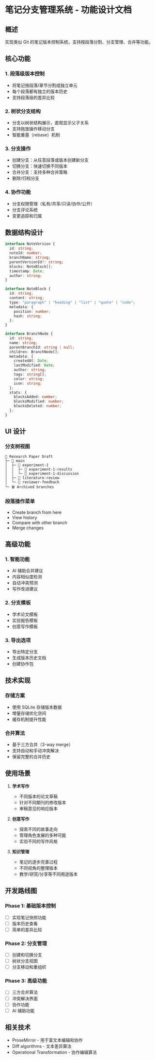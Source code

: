 # 笔记分支管理系统 - 功能设计文档

## 概述

实现类似 Git 的笔记版本控制系统，支持按段落分割、分支管理、合并等功能。

## 核心功能

### 1. 段落级版本控制

- 将笔记按段落/章节分割成独立单元
- 每个段落都有独立的版本历史
- 支持段落级的差异比较

### 2. 树状分支结构

- 分支以树状结构展示，直观显示父子关系
- 支持拖放操作移动分支
- 智能重基（rebase）机制

### 3. 分支操作

- 创建分支：从任意段落或版本创建新分支
- 切换分支：快速切换不同版本
- 合并分支：支持多种合并策略
- 删除/归档分支

### 4. 协作功能

- 分支权限管理（私有/共享/只读/协作/公开）
- 分支评论系统
- 变更追踪和归属

## 数据结构设计

```typescript
interface NoteVersion {
  id: string;
  noteId: number;
  branchName: string;
  parentVersionId?: string;
  blocks: NoteBlock[];
  timestamp: Date;
  author: string;
}

interface NoteBlock {
  id: string;
  content: string;
  type: "paragraph" | "heading" | "list" | "quote" | "code";
  metadata: {
    position: number;
    hash: string;
  };
}

interface BranchNode {
  id: string;
  name: string;
  parentBranchId: string | null;
  children: BranchNode[];
  metadata: {
    createdAt: Date;
    lastModified: Date;
    author: string;
    tags: string[];
    color: string;
    icon: string;
  };
  stats: {
    blocksAdded: number;
    blocksModified: number;
    blocksDeleted: number;
  };
}
```

## UI 设计

### 分支树视图

```
📝 Research Paper Draft
├─ 🌿 main
│  ├─ 🔀 experiment-1
│  │  ├─ 🔀 experiment-1-results
│  │  └─ 🔀 experiment-1-discussion
│  ├─ 🔀 literature-review
│  └─ 🔀 reviewer-feedback
└─ 🗑️ Archived branches
```

### 段落操作菜单

- Create branch from here
- View history
- Compare with other branch
- Merge changes

## 高级功能

### 1. 智能功能

- AI 辅助合并建议
- 内容相似度检测
- 自动冲突预测
- 写作改进建议

### 2. 分支模板

- 学术论文模板
- 实验报告模板
- 创意写作模板

### 3. 导出选项

- 导出特定分支
- 生成版本历史文档
- 创建协作包

## 技术实现

### 存储方案

- 使用 SQLite 存储版本数据
- 增量存储优化空间
- 缓存机制提升性能

### 合并算法

- 基于三方合并（3-way merge）
- 支持自动和手动冲突解决
- 保留完整的合并历史

## 使用场景

1. **学术写作**
   - 不同版本的论文草稿
   - 针对不同期刊的修改版本
   - 审稿意见的响应版本

2. **创意写作**
   - 探索不同的故事走向
   - 管理角色发展的多种可能
   - 实验不同的写作风格

3. **知识管理**
   - 笔记的逐步完善过程
   - 不同视角的整理版本
   - 教学/研究/分享等不同用途版本

## 开发路线图

### Phase 1: 基础版本控制

- [ ] 实现笔记快照功能
- [ ] 版本历史查看
- [ ] 简单的差异比较

### Phase 2: 分支管理

- [ ] 创建和切换分支
- [ ] 树状分支视图
- [ ] 分支移动和重组织

### Phase 3: 高级功能

- [ ] 三方合并算法
- [ ] 冲突解决界面
- [ ] 协作功能
- [ ] AI 辅助功能

## 相关技术

- ProseMirror - 用于富文本编辑和协作
- Diff algorithms - 文本差异算法
- Operational Transformation - 协作编辑算法
